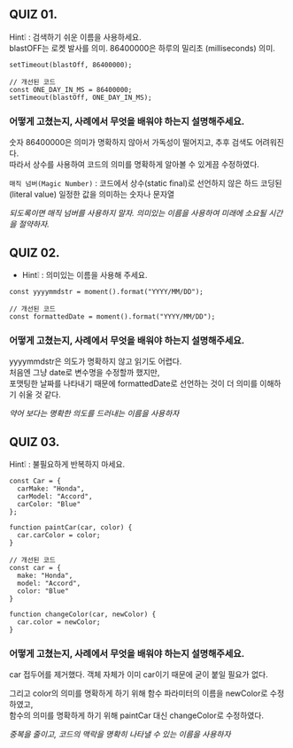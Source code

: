 ## QUIZ 01.

Hint❕ : 검색하기 쉬운 이름을 사용하세요. <br>
blastOFF는 로켓 발사를 의미. 86400000은 하루의 밀리초 (milliseconds) 의미.
```
setTimeout(blastOff, 86400000);

// 개선된 코드
const ONE_DAY_IN_MS = 86400000; 
setTimeout(blastOff, ONE_DAY_IN_MS);
```

### 어떻게 고쳤는지, 사례에서 무엇을 배워야 하는지 설명해주세요.

숫자 86400000은 의미가 명확하지 않아서 가독성이 떨어지고, 추후 검색도 어려워진다. <br>
따라서 상수를 사용하여 코드의 의미를 명확하게 알아볼 수 있게끔 수정하였다. <br>

`매직 넘버(Magic Number)` : 코드에서 상수(static final)로 선언하지 않은 하드 코딩된(literal value) 일정한 값을 의미하는 숫자나 문자열 <br>

_되도록이면 매직 넘버를 사용하지 말자. 의미있는 이름을 사용하여 미래에 소요될 시간을 절약하자._

## QUIZ 02.

- Hint❕ : 의미있는 이름을 사용해 주세요.
```
const yyyymmdstr = moment().format("YYYY/MM/DD");

// 개선된 코드
const formattedDate = moment().format("YYYY/MM/DD");
```

### 어떻게 고쳤는지, 사례에서 무엇을 배워야 하는지 설명해주세요.
yyyymmdstr은 의도가 명확하지 않고 읽기도 어렵다. <br>
처음엔 그냥 date로 변수명을 수정할까 했지만,  <br>
포맷팅한 날짜를 나타내기 때문에 formattedDate로 선언하는 것이 더 의미를 이해하기 쉬울 것 같다.

_약어 보다는 명확한 의도를 드러내는 이름을 사용하자_

## QUIZ 03.
Hint❕ : 불필요하게 반복하지 마세요.
```
const Car = {
  carMake: "Honda",
  carModel: "Accord",
  carColor: "Blue"
};

function paintCar(car, color) {
  car.carColor = color;
}

// 개선된 코드
const car = {
  make: "Honda",
  model: "Accord",
  color: "Blue"
}

function changeColor(car, newColor) {
  car.color = newColor;
}
```
### 어떻게 고쳤는지, 사례에서 무엇을 배워야 하는지 설명해주세요.
car 접두어를 제거했다.
객체 자체가 이미 car이기 때문에 굳이 붙일 필요가 없다. <br>

그리고 color의 의미를 명확하게 하기 위해 함수 파라미터의 이름을 newColor로 수정하였고, <br>
함수의 의미를 명확하게 하기 위해 paintCar 대신 changeColor로 수정하였다.

_중복을 줄이고, 코드의 맥락을 명확히 나타낼 수 있는 이름을 사용하자_

